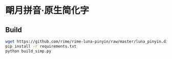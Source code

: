 # 朙月拼音·原生简化字

## Build

```sh
wget https://github.com/rime/rime-luna-pinyin/raw/master/luna_pinyin.dict.yaml
pip install -r requirements.txt
python build_simp.py
```

